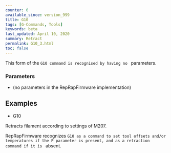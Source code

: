 ```yaml
---
counter: 6
available_since: version_999
title: G10
tags: [G-Commands, Tools] 
keywords: beta 
last_updated: April 10, 2020 
summary: Retract 
permalink: G10_3.html
toc: false 
---
```



This form of the ` G10 command is recognised by having no  ` parameters.

### Parameters

* (no parameters in the RepRapFirmware implementation)

## Examples

* G10

Retracts filament according to settings of M207.

RepRapFirmware recognizes ` G10 as a command to set tool offsets and/or temperatures if the P parameter is present, and as a retraction command if it is  ` absent.

